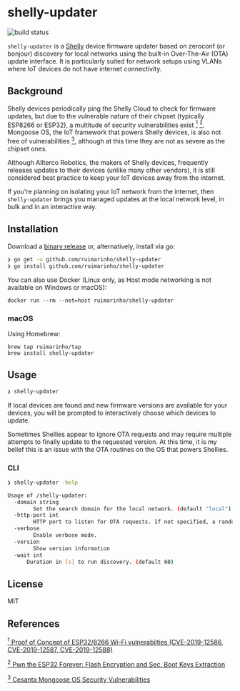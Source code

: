 # shelly-updater

![build status](https://github.com/ruimarinho/shelly-updater/workflows/Tests/badge.svg?branch=master)

`shelly-updater` is a [Shelly](https://shelly.cloud) device firmware updater based on zeroconf (or bonjour) discovery for local networks using the built-in Over-The-Air (OTA) update interface. It is particularly suited for network setups using VLANs where IoT devices do not have internet connectivity.

## Background

Shelly devices periodically ping the Shelly Cloud to check for firmware updates, but due to the vulnerable nature of their chipset (typically ESP8266 or ESP32), a multitude of security vulnerabilities exist [<sup>1</sup>](#reference-1) [<sup>2</sup>](#reference-2). Mongoose OS, the IoT framework that powers Shelly devices, is also not free of vulnerabilities [<sup>3</sup>](#reference-3), although at this time they are not as severe as the chipset ones.

Although Allterco Robotics, the makers of Shelly devices, frequently releases updates to their devices (unlike many other vendors), it is still considered best practice to keep your IoT devices away from the internet.

If you're planning on isolating your IoT network from the internet, then `shelly-updater` brings you managed updates at the local network level, in bulk and in an interactive way.

## Installation

Download a [binary release](https://github.com/ruimarinho/shelly-updater/releases) or, alternatively, install via go:

```sh
❯ go get -u github.com/ruimarinho/shelly-updater
❯ go install github.com/ruimarinho/shelly-updater
```

You can also use Docker (Linux only, as Host mode networking is not available on Windows or macOS):

```
docker run --rm --net=host ruimarinho/shelly-updater
```

### macOS

Using Homebrew:

```
brew tap ruimarinho/tap
brew install shelly-updater
```

## Usage

```sh
❯ shelly-updater
```

If local devices are found and new firmware versions are available for your devices, you will be prompted to interactively choose which devices to update.

Sometimes Shellies appear to ignore OTA requests and may require multiple attempts to finally update to the requested version. At this time, it is my belief this is an issue with the OTA routines on the OS that powers Shellies.

### CLI

```sh
❯ shelly-updater -help

Usage of /shelly-updater:
  -domain string
    	Set the search domain for the local network. (default "local")
  -http-port int
    	HTTP port to listen for OTA requests. If not specified, a random port is chosen.
  -verbose
    	Enable verbose mode.
  -version
    	Show version information
  -wait int
      Duration in [s] to run discovery. (default 60)
```

## License

MIT

## References

<a class="anchor" id="reference-1" href="https://github.com/Matheus-Garbelini/esp32_esp8266_attacks"><sup>1</sup> Proof of Concept of ESP32/8266 Wi-Fi vulnerabilties (CVE-2019-12586, CVE-2019-12587, CVE-2019-12588)</a>

<a class="anchor" id="reference-2" href="https://limitedresults.com/2019/11/pwn-the-esp32-forever-flash-encryption-and-sec-boot-keys-extraction/"><sup>2</sup> Pwn the ESP32 Forever: Flash Encryption and Sec. Boot Keys Extraction</a>

<a class="anchor" id="reference-32" href="https://www.cvedetails.com/vulnerability-list/vendor_id-16334/product_id-37010/Cesanta-Mongoose-Os.html"><sup>3</sup> Cesanta Mongoose OS Security Vulnerabilities</a>
